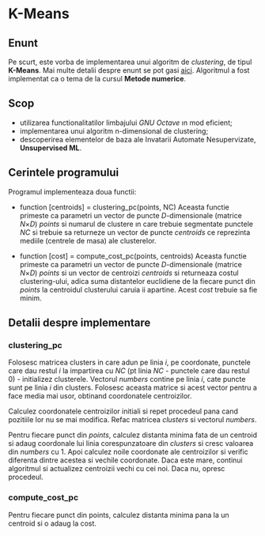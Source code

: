 # K-Means

## Enunt

Pe scurt, este vorba de implementarea unui algoritm de *clustering*, de tipul **K-Means**. Mai multe
detalii despre enunt se pot gasi [aici](https://acs.curs.pub.ro/2019/pluginfile.php/67380/mod_resource/content/12/Tema%201%20MN%20-%202020.pdf#section.2).
Algoritmul a fost implementat ca o tema de la cursul **Metode numerice**.

## Scop

* utilizarea functionalitatilor limbajului *GNU Octave* ın mod eficient;
* implementarea unui algoritm n-dimensional de clustering;
* descoperirea elementelor de baza ale Invatarii Automate Nesupervizate, **Unsupervised ML**.

## Cerintele programului

Programul implementeaza doua functii:

* function \[centroids\] = clustering_pc(points, NC)
  Aceasta functie primeste ca parametri un vector de puncte *D*-dimensionale (matrice *N*×*D*) *points*
  si numarul de clustere ın care trebuie segmentate punctele *NC* si trebuie sa returneze un vector de
  puncte *centroids* ce reprezinta mediile (centrele de masa) ale clusterelor.
  
* function \[cost\] = compute_cost_pc(points, centroids)
  Aceasta functie primeste ca parametri un vector de puncte *D*-dimensionale (matrice *N*×*D*) *points*
  si un vector de centroizi *centroids* si returneaza costul clustering-ului,  adica suma distantelor
  euclidiene de la fiecare punct din *points* la centroidul clusterului caruia ii apartine.  Acest
  *cost* trebuie sa fie minim.

## Detalii despre implementare

### clustering_pc

Folosesc matricea clusters in care adun pe linia *i*, pe coordonate, punctele care dau restul *i*
la impartirea cu *NC* (pt linia *NC* - punctele care dau restul 0) - initializez clusterele. Vectorul
*numbers* contine pe linia *i*, cate puncte sunt pe linia *i* din clusters. Folosesc aceasta matrice
si acest vector pentru a face media mai usor, obtinand coordonatele centroizilor.

Calculez coordonatele centroizilor initiali si repet procedeul pana cand pozitiile lor nu se mai
modifica. Refac matricea *clusters* si vectorul *numbers*.

Pentru fiecare punct din *points*, calculez distanta minima fata de un centroid si adaug coordonale
lui linia corespunzatoare din *clusters* si cresc valoarea din *numbers* cu 1. Apoi calculez noile
coordonate ale centroizilor si verific diferenta dintre acestea si vechile coordonate. Daca este mare,
continui algoritmul si actualizez centroizii vechi cu cei noi. Daca nu, opresc procedeul.

### compute_cost_pc

Pentru fiecare punct din points, calculez distanta minima pana la un centroid si o adaug la cost.
